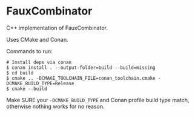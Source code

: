 # FauxCombinator

C++ implementation of FauxCombinator.

Uses CMake and Conan.

Commands to run:
```
# Install deps via conan
$ conan install . --output-folder=build --build=missing
$ cd build
$ cmake .. -DCMAKE_TOOLCHAIN_FILE=conan_toolchain.cmake -DCMAKE_BUILD_TYPE=Release
$ cmake --build
```

Make SURE your `-DCMAKE_BUILD_TYPE` and Conan profile build type match, otherwise nothing works for no reason.
